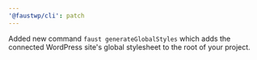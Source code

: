 ```yaml
---
'@faustwp/cli': patch
---
```


Added new command `faust generateGlobalStyles` which adds the connected WordPress site's global stylesheet to the root of your project.

